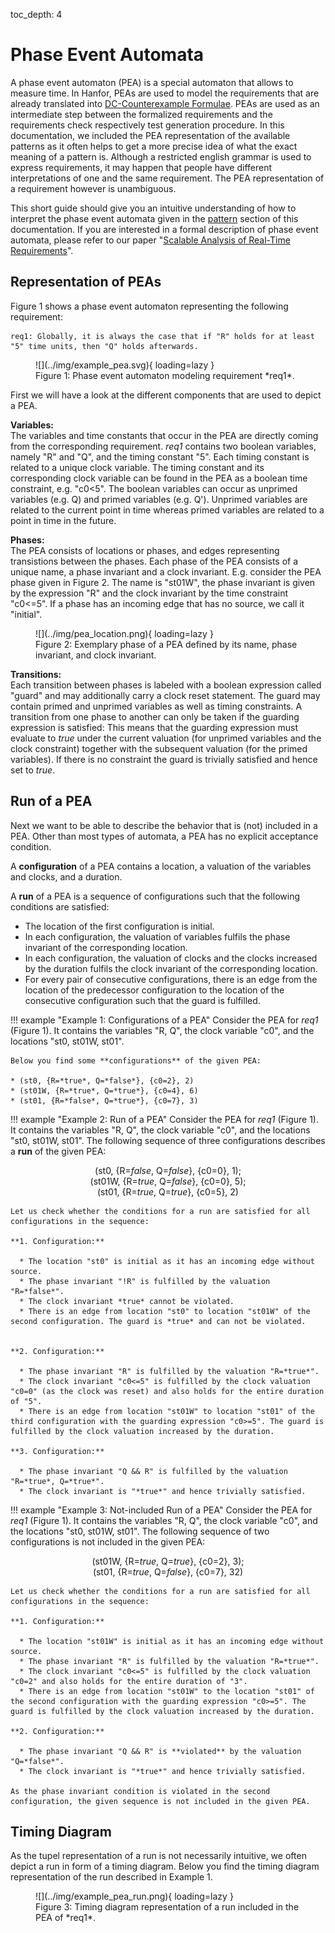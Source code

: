 toc_depth: 4

# Phase Event Automata

A phase event automaton (PEA) is a special automaton that allows to measure time. In Hanfor, PEAs are used to model the requirements that are already translated into [DC-Counterexample Formulae](../references/duration_calculus.md#counterexample-formulas "Counterexample Formulae"). PEAs are used as an intermediate step between the formalized requirements and the requirements check respectively test generation procedure. In this documentation, we included the PEA representation of the available patterns as it often helps to get a more precise idea of what the exact meaning of a pattern is. Although a restricted english grammar is used to express requirements, it may happen that people have different interpretations of one and the same requirement. The PEA representation of a requirement however is unambiguous.

This short guide should give you an intuitive understanding of how to interpret the phase event automata given in the [pattern](../references/patterns.md "Available Patterns") section of this documentation. If you are interested in a formal description of phase event automata, please refer to our paper "[Scalable Analysis of Real-Time Requirements](../references/publications/scalable-analysis.pdf "Formal Description PEA")".



## Representation of PEAs

Figure 1 shows a phase event automaton representing the following requirement:

```
req1: Globally, it is always the case that if "R" holds for at least "5" time units, then "Q" holds afterwards.
```

<figure markdown="span">
  ![](../img/example_pea.svg){ loading=lazy }
  <figcaption>Figure 1: Phase event automaton modeling requirement *req1*.</figcaption>
</figure>

First we will have a look at the different components that are used to depict a PEA. 

**Variables:**<br>
The variables and time constants that occur in the PEA are directly coming from the corresponding requirement. *req1* contains two boolean variables, namely "R" and "Q", and the timing constant "5". Each timing constant is related to a unique clock variable. The timing constant and its corresponding clock variable can be found in the PEA as a boolean time constraint, e.g. "c0<5".
The boolean variables can occur as unprimed variables (e.g. Q) and primed variables (e.g. Q'). Unprimed variables are related to the current point in time whereas primed variables are related to a point in time in the future.

**Phases:**<br>
The PEA consists of locations or phases, and edges representing transistions between the phases.
Each phase of the PEA consists of a unique name, a phase invariant and a clock invariant. E.g. consider the PEA phase given in Figure 2. The name is "st01W", the phase invariant is given by the expression "R" and the clock invariant by the time constraint "c0<=5". If a phase has an incoming edge that has no source, we call it "initial".

<figure markdown="span">
  ![](../img/pea_location.png){ loading=lazy }
  <figcaption>Figure 2: Exemplary phase of a PEA defined by its name, phase invariant, and clock invariant.</figcaption>
</figure>

**Transitions:**<br>
Each transition between phases is labeled with a boolean expression called "guard" and may additionally carry a clock reset statement. The guard may contain primed and unprimed variables as well as timing constraints. A transition from one phase to another can only be taken if the guarding expression is satisfied: This means that the guarding expression must evaluate to *true* under the current valuation (for unprimed variables and the clock constraint) together with the subsequent valuation (for the primed variables). If there is no constraint the guard is trivially satisfied and hence set to *true*.

## Run of a PEA

Next we want to be able to describe the behavior that is (not) included in a PEA. Other than most types of automata, a PEA has no explicit acceptance condition. 

A **configuration** of a PEA contains a location, a valuation of the variables and clocks, and a duration.

A **run** of a PEA is a sequence of configurations such that the following conditions are satisfied:
    
  * The location of the first configuration is initial.
  * In each configuration, the valuation of variables fulfils the phase invariant of the corresponding location. 
  * In each configuration, the valuation of clocks and the clocks increased by the duration fulfils the clock invariant of the corresponding location.
  * For every pair of consecutive configurations, there is an edge from the location of the predecessor configuration to the location of the consecutive configuration such that the guard is fulfilled. 


!!! example "Example 1: Configurations of a PEA"
	Consider the PEA for *req1* (Figure 1). It contains the variables "R, Q", the clock variable "c0", and the locations "st0, st01W, st01".

	Below you find some **configurations** of the given PEA:

	* (st0, {R=*true*, Q=*false*}, {c0=2}, 2)
	* (st01W, {R=*true*, Q=*true*}, {c0=4}, 6)
	* (st01, {R=*false*, Q=*true*}, {c0=7}, 3)

	
!!! example "Example 2: Run of a PEA"
	Consider the PEA for *req1* (Figure 1). It contains the variables "R, Q", the clock variable "c0", and the locations "st0, st01W, st01". The following sequence of three configurations describes a **run** of the given PEA:
	<p style="text-align: center;">
	(st0, {R=*false*, Q=*false*}, {c0=0}, 1);<br>
	(st01W, {R=*true*, Q=*false*}, {c0=0}, 5);<br>
	(st01, {R=*true*, Q=*true*}, {c0=5}, 2)
	</p>
	
	Let us check whether the conditions for a run are satisfied for all configurations in the sequence:

	**1. Configuration:**

	  * The location "st0" is initial as it has an incoming edge without source. 
	  * The phase invariant "!R" is fulfilled by the valuation "R=*false*". 
	  * The clock invariant *true* cannot be violated. 
	  * There is an edge from location "st0" to location "st01W" of the second configuration. The guard is *true* and can not be violated.
		

	**2. Configuration:**

	  * The phase invariant "R" is fulfilled by the valuation "R=*true*". 
	  * The clock invariant "c0<=5" is fulfilled by the clock valuation "c0=0" (as the clock was reset) and also holds for the entire duration of "5". 
	  * There is an edge from location "st01W" to location "st01" of the third configuration with the guarding expression "c0>=5". The guard is fulfilled by the clock valuation increased by the duration.

	**3. Configuration:**

	  * The phase invariant "Q && R" is fulfilled by the valuation "R=*true*, Q=*true*".
	  * The clock invariant is "*true*" and hence trivially satisfied.
	

!!! example "Example 3: Not-included Run of a PEA"
	Consider the PEA for *req1* (Figure 1). It contains the variables "R, Q", the clock variable "c0", and the locations "st0, st01W, st01". The following sequence of two configurations is not included in the given PEA:
	<p style="text-align: center;">
	(st01W, {R=*true*, Q=*true*}, {c0=2}, 3);<br>
	(st01, {R=*true*, Q=*false*}, {c0=7}, 32)
	</p>
	
	Let us check whether the conditions for a run are satisfied for all configurations in the sequence:

	**1. Configuration:**

	  * The location "st01W" is initial as it has an incoming edge without source. 
	  * The phase invariant "R" is fulfilled by the valuation "R=*true*". 
	  * The clock invariant "c0<=5" is fulfilled by the clock valuation "c0=2" and also holds for the entire duration of "3".
	  * There is an edge from location "st01W" to the location "st01" of the second configuration with the guarding expression "c0>=5". The guard is fulfilled by the clock valuation increased by the duration.

	**2. Configuration:**

	  * The phase invariant "Q && R" is **violated** by the valuation "Q=*false*". 
	  * The clock invariant is "*true*" and hence trivially satisfied.

	As the phase invariant condition is violated in the second configuration, the given sequence is not included in the given PEA.


## Timing Diagram
As the tupel representation of a run is not necessarily intuitive, we often depict a run in form of a timing diagram. Below you find the timing diagram representation of the run described in Example 1. 

<figure markdown="span">
  ![](../img/example_pea_run.png){ loading=lazy }
  <figcaption>Figure 3: Timing diagram representation of a run included in the PEA of *req1*.</figcaption>
</figure>